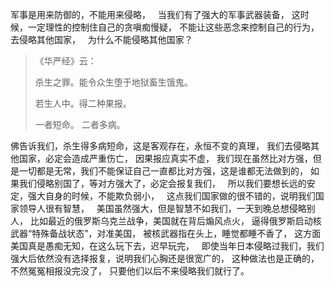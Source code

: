 军事是用来防御的，不能用来侵略，
&nbsp;
当我们有了强大的军事武器装备，
这时候，一定理性的控制住自己的贪嗔痴慢疑，
不能让这些恶念来控制自己的行为，去侵略其他国家，
&nbsp;
为什么不能侵略其他国家？

> 《华严经》云：
> 
> 杀生之罪。能令众生堕于地狱畜生饿鬼。
> 
> 若生人中。得二种果报。
> 
> 一者短命。
> 二者多病。 

佛告诉我们，杀生得多病短命，这是客观存在，永恒不变的真理，
我们去侵略其他国家，必定会造成严重伤亡，
因果报应真实不虚，
我们现在虽然比对方强，但是一切都是无常，我们不能保证自己一直都比对方强，这是谁都无法做到的，
如果我们侵略别国了，等对方强大了，必定会报复我们，
&nbsp;
所以我们要想长远的安定，强大自身的时候，不能欺负弱小，
&nbsp;
这点我们国家做的很不错的，说明我们国家领导人很有智慧，
&nbsp;
美国虽然强大，但是智慧不如我们，一天到晚总想侵略别人，
比如最近的俄罗斯乌克兰战争，美国就在背后煽风点火，
逼得俄罗斯启动核武器“特殊备战状态”，对准美国，
被核武器指在头上，睡觉都睡不香了，
这方面美国真是愚痴无知，在这么玩下去，迟早玩完，
&nbsp;
即使当年日本侵略过我们，我们强大后依然没有选择报复，说明我们心胸还是很宽广的，
这种做法也是正确的，不然冤冤相报没完没了，
只要他们以后不来侵略我们就行了。


